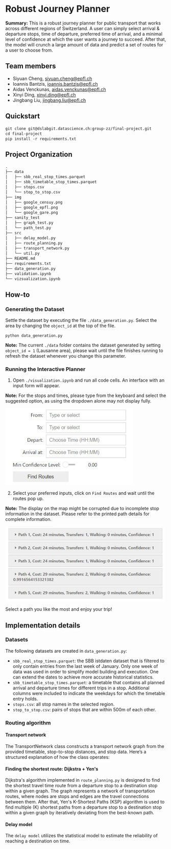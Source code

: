 # Robust Journey Planner
**Summary:** This is a robust journey planner for public transport that works across different regions of Switzerland. A user can simply select arrival & departure stops, time of departure, preferred time of arrival, and a minimal level of confidence at which the user wants a journey to succeed. After that, the model will crunch a large amount of data and predict a set of routes for a user to choose from.

## Team members

- Siyuan Cheng, siyuan.cheng@epfl.ch
- Ioannis Bantzis, ioannis.bantzis@epfl.ch
- Aidas Venckunas, aidas.venckunas@epfl.ch
- Xinyi Ding, xinyi.ding@epfl.ch
- Jingbang Liu, jingbang.liu@epfl.ch

## Quickstart
```shell
git clone git@dslabgit.datascience.ch:group-zz/final-project.git
cd final-project
pip install -r requirements.txt
```
## Project Organization

```shell
.
├── data
│   ├── sbb_real_stop_times.parquet
│   ├── sbb_timetable_stop_times.parquet
│   ├── stops.csv
│   └── stop_to_stop.csv
├── img
│   ├── google_censuy.png
│   ├── google_epfl.png
│   └── google_gare.png
├── sanity_test
│   ├── graph_test.py
│   └── path_test.py
├── src
│   ├── delay_model.py
│   ├── route_planning.py
│   ├── transport_network.py
│   └── util.py
├── README.md
├── requirements.txt
├── data_generation.py
├── validation.ipynb
└── vizsualization.ipynb

```

## How-to
### Generating the Dataset
Settle the dataset by executing the file `./data_generation.py`. Select the area by changing the `object_id` at the top of the file.
```shell
python data_generation.py
```
**Note:** The current `./data` folder contains the dataset generated by setting `object_id = 1` (Lausanne area), please wait until the file finishes running to refresh the dataset whenever you change this parameter.

### Running the Interactive Planner
1. Open `./visualization.ipynb` and run all code cells. An interface with an input form will appear.

**Note:** For the stops and times, please type from the keyboard and select the suggested option, as using the dropdown alone may not display fully.

<img src="./img/input_form.png" alt="input form" width="400">


2. Select your preferred inputs, click on `Find Routes` and wait until the routes pop up.

**Note:** The display on the map might be corrupted due to incomplete stop information in the dataset. Please refer to the printed path details for complete information.

<img src="./img/paths.png" alt="input form" width="500">

Select a path you like the most and enjoy your trip!

## Implementation details
### Datasets
The following datasets are created in `data_generation.py`:
- `sbb_real_stop_times.parquet`: the SBB istdaten dataset that is filtered to only contain entries from the last week of January. Only one week of data was used in order to simplify model building and execution. One can extend the dates to achieve more accurate historical statistics.
- `sbb_timetable_stop_times.parquet`: a timetable that contains all planned arrival and departure times for different trips in a stop. Additional columns were included to indicate the weekdays for which the timetable entry holds. 
- `stops.csv`: all stop names in the selected region.
- `stop_to_stop.csv`: pairs of stops that are within 500m of each other.

### Routing algorithm

#### Transport network
The TransportNetwork class constructs a transport network graph from the provided timetable, stop-to-stop distances, and stop data. Here’s a structured explanation of how the class operates:

#### Finding the shortest route: Dijkstra + Yen's
Dijkstra's algorithm implemented in `route_planning.py` is designed to find the shortest travel time route from a departure stop to a destination stop within a given graph. The graph represents a network of transportation routes, where nodes are stops and edges are the travel connections between them. After that, Yen's K-Shortest Paths (KSP) algorithm is used to find multiple (K) shortest paths from a departure stop to a destination stop within a given graph by iteratively deviating from the best-known path. 

#### Delay model

The `delay model` utilizes the statistical model to estimate the reliability of reaching a destination on time.

